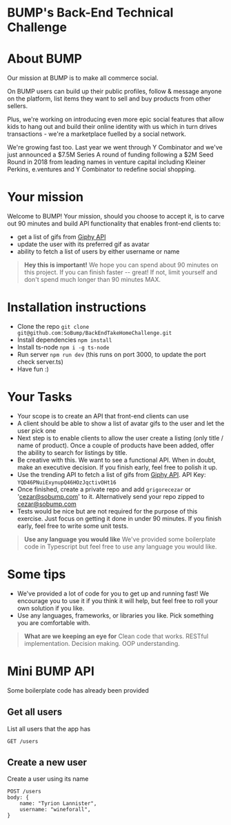 BUMP's Back-End Technical Challenge
===

# About BUMP

Our mission at BUMP is to make all commerce social.

On BUMP users can build up their public profiles, follow & message anyone on the platform, list items they want to sell and buy products from other sellers.

Plus, we're working on introducing even more epic social features that allow kids to hang out and build their online identity with us which in turn drives transactions - we're a marketplace fuelled by a social network.

We're growing fast too. Last year we went through Y Combinator and we've just announced a $7.5M Series A round of funding following a $2M Seed Round in 2018 from leading names in venture capital including Kleiner Perkins, e.ventures and Y Combinator to redefine social shopping.

# Your mission

Welcome to BUMP! Your mission, should you choose to accept it, is to carve out 90 minutes and build API functionality that enables front-end clients to:
* get a list of gifs from [Giphy API](https://developers.giphy.com/docs/)
* update the user with its preferred gif as avatar
* ability to fetch a list of users by either username or name

> **Hey this is important!**
> We hope you can spend about 90 minutes on this project. If you can finish faster -- great! If not, limit yourself and don't spend much longer than 90 minutes MAX.

# Installation instructions
* Clone the repo `git clone git@github.com:SoBump/BackEndTakeHomeChallenge.git`
* Install dependencies `npm install`
* Install ts-node `npm i -g ts-node`
* Run server `npm run dev` (this runs on port 3000, to update the port check server.ts)
* Have fun :)

# Your Tasks

* Your scope is to create an API that front-end clients can use
* A client should be able to show a list of avatar gifs to the user and let the user pick one
* Next step is to enable clients to allow the user create a listing (only title / name of product). Once a couple of products have been added, offer the ability to search for listings by title.
* Be creative with this. We want to see a functional API. When in doubt, make an executive decision. If you finish early, feel free to polish it up.
* Use the trending API to fetch a list of gifs from [Giphy API](https://developers.giphy.com/docs/). API Key: `YQD46PNuiExynupQ46HOzJqctivOHt16`
* Once finished, create a private repo and add `grigorecezar` or 'cezar@sobump.com' to it. Alternatively send your repo zipped to cezar@sobump.com
* Tests would be nice but are not required for the purpose of this exercise. Just focus on getting it done in under 90 minutes. If you finish early, feel free to write some unit tests.

> **Use any language you would like**
> We've provided some boilerplate code in Typescript but feel free to use any language you would like.

# Some tips

* We've provided a lot of code for you to get up and running fast! We encourage you to use it if you think it will help, but feel free to roll your own solution if you like.
* Use any languages, frameworks, or libraries you like. Pick something you are comfortable with.

> **What are we keeping an eye for**
> Clean code that works. RESTful implementation. Decision making. OOP understanding.

# Mini BUMP API

Some boilerplate code has already been provided

## Get all users
List all users that the app has

    GET /users

## Create a new user
Create a user using its name

    POST /users
    body: {
        name: "Tyrion Lannister",
        username: "wineforall",
    }
